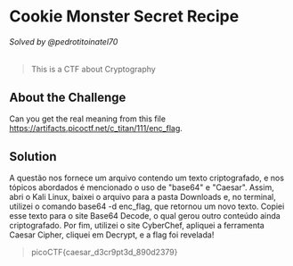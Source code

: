 # Cookie Monster Secret Recipe
###### Solved by @pedrotitoinatel70
> This is a CTF about Cryptography
## About the Challenge
Can you get the real meaning from this file https://artifacts.picoctf.net/c_titan/111/enc_flag. 
## Solution
A questão nos fornece um arquivo contendo um texto criptografado, e nos tópicos abordados é mencionado o uso de "base64" e "Caesar". Assim, abri o Kali Linux, baixei o arquivo para a pasta Downloads e, no terminal, utilizei o comando base64 -d enc_flag, que retornou um novo texto. Copiei esse texto para o site Base64 Decode, o qual gerou outro conteúdo ainda criptografado. Por fim, utilizei o site CyberChef, apliquei a ferramenta Caesar Cipher, cliquei em Decrypt, e a flag foi revelada!
> picoCTF{caesar_d3cr9pt3d_890d2379}
